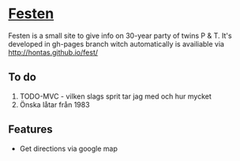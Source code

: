 # [Festen](http://hontas.github.io/fest/)

Festen is a small site to give info on 30-year party of twins P & T.
It's developed in gh-pages branch witch automatically is availiable via http://hontas.github.io/fest/

## To do

1. TODO-MVC - vilken slags sprit tar jag med och hur mycket
2. Önska låtar från 1983


## Features

* Get directions via google map
